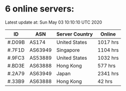 # 6 online servers:

Latest update at: Sun May 03 10:10:10 UTC 2020

| ID | ASN | Server Country | Online |
| -- | --- | -------------- | ------ |
| #.D09B | AS174 | United States | 1017 hrs |
| #.7F1D | AS63949 | Singapore | 1104 hrs |
| #.9FC3 | AS53889 | United States | 1032 hrs |
| #.BD3E | AS63888 | Hong Kong | 577 hrs |
| #.2A79 | AS63949 | Japan | 2341 hrs |
| #.33B9 | AS63888 | Hong Kong | 42 hrs |


